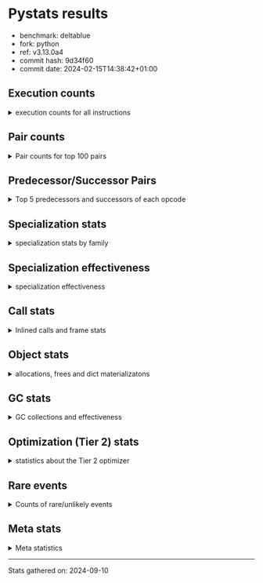 
# Pystats results

- benchmark: deltablue
- fork: python
- ref: v3.13.0a4
- commit hash: 9d34f60
- commit date: 2024-02-15T14:38:42+01:00

## Execution counts

<details>
<summary> execution counts for all instructions </summary>

|Name | Count | Self | Cumulative | Miss ratio | 
|---|---:|---:|---:|---:|
| LOAD_FAST | 327,753,300 | 19.5% | 19.5% |  |
| LOAD_ATTR_INSTANCE_VALUE | 245,955,440 | 14.6% | 34.1% | 1.7% |
| RESUME_CHECK | 122,789,880 | 7.3% | 41.4% | 0.0% |
| CALL_PY_EXACT_ARGS | 116,074,920 | 6.9% | 48.3% | 2.9% |
| LOAD_ATTR_METHOD_WITH_VALUES | 114,293,640 | 6.8% | 55.1% | 5.7% |
| LOAD_GLOBAL_MODULE | 87,268,040 | 5.2% | 60.3% |  |
| POP_JUMP_IF_FALSE | 85,934,160 | 5.1% | 65.4% |  |
| COMPARE_OP_INT | 80,851,820 | 4.8% | 70.2% |  |
| RETURN_VALUE | 76,423,820 | 4.5% | 74.7% |  |
| LOAD_ATTR_CLASS | 73,806,320 | 4.4% | 79.1% |  |
| STORE_ATTR_INSTANCE_VALUE | 51,788,160 | 3.1% | 82.2% | 3.6% |
| POP_TOP | 50,054,360 | 3.0% | 85.2% |  |
| RETURN_CONST | 49,048,300 | 2.9% | 88.1% |  |
| ENTER_EXECUTOR | 39,826,820 | 2.4% | 90.4% |  |
| STORE_FAST | 23,169,420 | 1.4% | 91.8% |  |
| LOAD_FAST_LOAD_FAST | 15,883,520 | 0.9% | 92.8% |  |
| TO_BOOL_BOOL | 14,168,280 | 0.8% | 93.6% |  |
| LOAD_ATTR | 13,705,420 | 0.8% | 94.4% |  |
| POP_JUMP_IF_TRUE | 8,898,260 | 0.5% | 94.9% |  |
| LOAD_GLOBAL_BUILTIN | 7,871,600 | 0.5% | 95.4% |  |
| FOR_ITER_LIST | 7,728,520 | 0.5% | 95.9% |  |
| BINARY_OP_ADD_INT | 6,163,580 | 0.4% | 96.2% |  |
| CALL_LIST_APPEND | 5,997,860 | 0.4% | 96.6% |  |
| LOAD_CONST | 5,935,120 | 0.4% | 96.9% |  |
| BINARY_OP_MULTIPLY_INT | 5,364,900 | 0.3% | 97.3% |  |
| CALL_BOUND_METHOD_EXACT_ARGS | 5,197,580 | 0.3% | 97.6% |  |
| CALL_LEN | 4,446,600 | 0.3% | 97.8% |  |
| TO_BOOL_INT | 4,446,600 | 0.3% | 98.1% |  |
| CALL | 3,981,820 | 0.2% | 98.3% |  |
| GET_ITER | 3,713,660 | 0.2% | 98.6% |  |
| COPY | 3,655,360 | 0.2% | 98.8% |  |
| COPY_FREE_VARS | 3,402,320 | 0.2% | 99.0% |  |
| LOAD_SUPER_ATTR_METHOD | 3,402,020 | 0.2% | 99.2% |  |
| CALL_METHOD_DESCRIPTOR_FAST | 3,185,780 | 0.2% | 99.4% | 100.0% |
| COMPARE_OP | 3,168,660 | 0.2% | 99.6% |  |
| POP_JUMP_IF_NONE | 2,617,600 | 0.2% | 99.7% |  |
| EXIT_INIT_CHECK | 1,318,140 | 0.1% | 99.8% |  |
| CALL_ALLOC_AND_ENTER_INIT | 1,318,140 | 0.1% | 99.9% |  |
| SWAP | 796,160 | 0.0% | 99.9% |  |
| BINARY_OP | 349,360 | 0.0% | 99.9% |  |
| UNARY_NOT | 271,360 | 0.0% | 100.0% |  |
| JUMP_FORWARD | 262,400 | 0.0% | 100.0% |  |
| INTERPRETER_EXIT | 261,380 | 0.0% | 100.0% |  |
| BINARY_OP_SUBTRACT_INT | 89,540 | 0.0% | 100.0% |  |
| LOAD_ATTR_SLOT | 61,320 | 0.0% | 100.0% |  |
| FOR_ITER_RANGE | 51,200 | 0.0% | 100.0% |  |
| CALL_BUILTIN_CLASS | 22,980 | 0.0% | 100.0% |  |
| JUMP_BACKWARD | 18,020 | 0.0% | 100.0% |  |
| CALL_METHOD_DESCRIPTOR_O | 10,400 | 0.0% | 100.0% | 100.0% |
| BUILD_CONST_KEY_MAP | 10,240 | 0.0% | 100.0% |  |
| BINARY_SUBSCR_DICT | 10,220 | 0.0% | 100.0% |  |
| BINARY_SUBSCR | 6,040 | 0.0% | 100.0% |  |
| STORE_GLOBAL | 5,120 | 0.0% | 100.0% |  |
| LOAD_GLOBAL | 4,080 | 0.0% | 100.0% |  |
| LOAD_FAST_CHECK | 2,560 | 0.0% | 100.0% |  |
| STORE_FAST_STORE_FAST | 2,560 | 0.0% | 100.0% |  |
| UNPACK_SEQUENCE_TUPLE | 2,540 | 0.0% | 100.0% |  |
| STORE_ATTR | 2,200 | 0.0% | 100.0% |  |
| TO_BOOL | 1,280 | 0.0% | 100.0% |  |
| RESUME | 1,200 | 0.0% | 100.0% | 296.7% |
| PUSH_NULL | 720 | 0.0% | 100.0% |  |
| FOR_ITER | 520 | 0.0% | 100.0% |  |
| LOAD_SUPER_ATTR | 440 | 0.0% | 100.0% |  |
| LOAD_DEREF | 160 | 0.0% | 100.0% |  |
| LOAD_ATTR_MODULE | 120 | 0.0% | 100.0% |  |
| NOP | 80 | 0.0% | 100.0% |  |
| CALL_FUNCTION_EX | 80 | 0.0% | 100.0% |  |
| BINARY_OP_SUBTRACT_FLOAT | 60 | 0.0% | 100.0% |  |
| UNPACK_SEQUENCE | 40 | 0.0% | 100.0% |  |


</details>

## Pair counts

<details>
<summary> Pair counts for top 100 pairs </summary>

|Pair | Count | Self | Cumulative | 
|---|---:|---:|---:|
| LOAD_FAST LOAD_ATTR_INSTANCE_VALUE | 193,428,860 | 11.5% | 11.5% |
| RESUME_CHECK LOAD_FAST | 116,150,700 | 6.9% | 18.4% |
| CALL_PY_EXACT_ARGS RESUME_CHECK | 114,186,820 | 6.8% | 25.2% |
| LOAD_ATTR_METHOD_WITH_VALUES CALL_PY_EXACT_ARGS | 103,665,160 | 6.2% | 31.3% |
| LOAD_FAST LOAD_ATTR_METHOD_WITH_VALUES | 78,112,680 | 4.6% | 36.0% |
| POP_JUMP_IF_FALSE LOAD_FAST | 76,527,680 | 4.5% | 40.5% |
| LOAD_GLOBAL_MODULE LOAD_ATTR_CLASS | 73,806,080 | 4.4% | 44.9% |
| COMPARE_OP_INT POP_JUMP_IF_FALSE | 73,070,520 | 4.3% | 49.3% |
| LOAD_ATTR_INSTANCE_VALUE LOAD_GLOBAL_MODULE | 71,229,720 | 4.2% | 53.5% |
| LOAD_ATTR_CLASS COMPARE_OP_INT | 71,224,640 | 4.2% | 57.7% |
| LOAD_ATTR_INSTANCE_VALUE RETURN_VALUE | 64,684,180 | 3.8% | 61.6% |
| RETURN_CONST POP_TOP | 45,868,780 | 2.7% | 64.3% |
| LOAD_ATTR_INSTANCE_VALUE LOAD_FAST | 45,691,580 | 2.7% | 67.0% |
| STORE_ATTR_INSTANCE_VALUE RETURN_CONST | 36,100,580 | 2.1% | 69.2% |
| POP_TOP ENTER_EXECUTOR | 31,196,300 | 1.9% | 71.0% |
| ENTER_EXECUTOR LOAD_ATTR_METHOD_WITH_VALUES | 30,825,760 | 1.8% | 72.8% |
| RETURN_VALUE LOAD_ATTR_INSTANCE_VALUE | 28,510,600 | 1.7% | 74.5% |
| RETURN_VALUE STORE_ATTR_INSTANCE_VALUE | 27,472,520 | 1.6% | 76.2% |
| LOAD_ATTR_INSTANCE_VALUE LOAD_ATTR_INSTANCE_VALUE | 22,682,240 | 1.3% | 77.5% |
| STORE_FAST LOAD_FAST | 17,820,220 | 1.1% | 78.6% |
| LOAD_FAST CALL_PY_EXACT_ARGS | 10,759,920 | 0.6% | 79.2% |
| LOAD_FAST STORE_ATTR_INSTANCE_VALUE | 10,477,820 | 0.6% | 79.8% |
| LOAD_ATTR LOAD_FAST | 9,986,100 | 0.6% | 80.4% |
| LOAD_ATTR_METHOD_WITH_VALUES LOAD_FAST | 9,457,520 | 0.6% | 81.0% |
| TO_BOOL_BOOL POP_JUMP_IF_FALSE | 8,388,140 | 0.5% | 81.5% |
| RETURN_VALUE TO_BOOL_BOOL | 7,864,740 | 0.5% | 82.0% |
| RETURN_VALUE STORE_FAST | 7,614,260 | 0.5% | 82.4% |
| STORE_ATTR_INSTANCE_VALUE LOAD_FAST | 7,335,340 | 0.4% | 82.8% |
| POP_TOP LOAD_FAST | 7,319,840 | 0.4% | 83.3% |
| LOAD_ATTR_INSTANCE_VALUE STORE_FAST | 6,769,840 | 0.4% | 83.7% |
| COMPARE_OP_INT RETURN_VALUE | 6,746,500 | 0.4% | 84.1% |
| LOAD_ATTR_INSTANCE_VALUE STORE_ATTR_INSTANCE_VALUE | 6,503,280 | 0.4% | 84.5% |
| LOAD_FAST_LOAD_FAST STORE_ATTR_INSTANCE_VALUE | 6,502,160 | 0.4% | 84.9% |
| LOAD_FAST LOAD_ATTR | 5,792,880 | 0.3% | 85.2% |
| TO_BOOL_BOOL POP_JUMP_IF_TRUE | 5,508,800 | 0.3% | 85.5% |
| LOAD_FAST CALL_LIST_APPEND | 5,480,560 | 0.3% | 85.9% |
| LOAD_FAST COMPARE_OP_INT | 5,461,400 | 0.3% | 86.2% |
| BINARY_OP_ADD_INT LOAD_FAST | 5,359,180 | 0.3% | 86.5% |
| BINARY_OP_MULTIPLY_INT LOAD_FAST | 5,359,180 | 0.3% | 86.8% |
| LOAD_ATTR_INSTANCE_VALUE BINARY_OP_ADD_INT | 5,359,160 | 0.3% | 87.1% |
| LOAD_ATTR_INSTANCE_VALUE BINARY_OP_MULTIPLY_INT | 5,359,160 | 0.3% | 87.5% |
| LOAD_GLOBAL_MODULE LOAD_ATTR | 5,235,040 | 0.3% | 87.8% |
| CALL_BOUND_METHOD_EXACT_ARGS RESUME_CHECK | 5,197,580 | 0.3% | 88.1% |
| LOAD_GLOBAL_BUILTIN LOAD_FAST | 4,456,820 | 0.3% | 88.3% |
| TO_BOOL_INT POP_JUMP_IF_FALSE | 4,446,600 | 0.3% | 88.6% |
| LOAD_FAST CALL_LEN | 4,446,480 | 0.3% | 88.9% |
| CALL_LEN TO_BOOL_INT | 4,446,480 | 0.3% | 89.1% |
| RETURN_VALUE LOAD_FAST | 4,156,000 | 0.2% | 89.4% |
| ENTER_EXECUTOR FOR_ITER_LIST | 4,032,340 | 0.2% | 89.6% |
| FOR_ITER_LIST STORE_FAST | 3,693,960 | 0.2% | 89.8% |
| LOAD_GLOBAL_MODULE LOAD_FAST | 3,692,360 | 0.2% | 90.1% |
| GET_ITER FOR_ITER_LIST | 3,690,420 | 0.2% | 90.3% |
| POP_TOP LOAD_FAST_LOAD_FAST | 3,656,960 | 0.2% | 90.5% |
| LOAD_ATTR_INSTANCE_VALUE COMPARE_OP_INT | 3,640,080 | 0.2% | 90.7% |
| LOAD_ATTR_INSTANCE_VALUE CALL_BOUND_METHOD_EXACT_ARGS | 3,639,840 | 0.2% | 90.9% |
| POP_JUMP_IF_TRUE ENTER_EXECUTOR | 3,620,220 | 0.2% | 91.1% |
| LOAD_CONST LOAD_FAST | 3,471,360 | 0.2% | 91.3% |
| POP_TOP RETURN_CONST | 3,416,200 | 0.2% | 91.5% |
| COPY_FREE_VARS RESUME_CHECK | 3,402,080 | 0.2% | 91.7% |
| LOAD_FAST LOAD_SUPER_ATTR_METHOD | 3,401,800 | 0.2% | 92.0% |
| LOAD_GLOBAL_BUILTIN LOAD_GLOBAL_MODULE | 3,401,800 | 0.2% | 92.2% |
| STORE_FAST LOAD_FAST_LOAD_FAST | 3,160,480 | 0.2% | 92.3% |
| RESUME_CHECK LOAD_GLOBAL_BUILTIN | 3,145,840 | 0.2% | 92.5% |
| STORE_ATTR_INSTANCE_VALUE LOAD_GLOBAL_MODULE | 3,131,920 | 0.2% | 92.7% |
| POP_JUMP_IF_FALSE LOAD_GLOBAL_MODULE | 3,127,800 | 0.2% | 92.9% |
| COMPARE_OP POP_JUMP_IF_TRUE | 3,127,600 | 0.2% | 93.1% |
| LOAD_FAST_LOAD_FAST COMPARE_OP | 3,127,580 | 0.2% | 93.3% |
| CALL_METHOD_DESCRIPTOR_FAST STORE_FAST | 3,125,700 | 0.2% | 93.5% |
| FOR_ITER_LIST RETURN_CONST | 2,956,800 | 0.2% | 93.6% |
| LOAD_FAST RETURN_VALUE | 2,878,640 | 0.2% | 93.8% |
| COPY TO_BOOL_BOOL | 2,859,040 | 0.2% | 94.0% |
| POP_JUMP_IF_TRUE LOAD_FAST | 2,691,600 | 0.2% | 94.1% |
| LOAD_FAST GET_ITER | 2,621,520 | 0.2% | 94.3% |
| STORE_ATTR_INSTANCE_VALUE LOAD_CONST | 2,608,480 | 0.2% | 94.4% |
| LOAD_FAST POP_JUMP_IF_NONE | 2,607,360 | 0.2% | 94.6% |
| LOAD_ATTR_INSTANCE_VALUE LOAD_ATTR | 2,604,000 | 0.2% | 94.8% |
| POP_TOP LOAD_GLOBAL_BUILTIN | 2,603,360 | 0.2% | 94.9% |
| CALL_LIST_APPEND RETURN_CONST | 2,593,240 | 0.2% | 95.1% |
| LOAD_ATTR_CLASS LOAD_FAST | 2,581,600 | 0.2% | 95.2% |
| POP_JUMP_IF_FALSE ENTER_EXECUTOR | 2,316,740 | 0.1% | 95.4% |
| POP_JUMP_IF_FALSE RETURN_CONST | 2,099,200 | 0.1% | 95.5% |
| LOAD_ATTR_INSTANCE_VALUE COPY | 2,086,020 | 0.1% | 95.6% |
| STORE_ATTR_INSTANCE_VALUE LOAD_FAST_LOAD_FAST | 2,058,140 | 0.1% | 95.7% |
| LOAD_GLOBAL_MODULE CALL | 1,885,320 | 0.1% | 95.8% |
| STORE_FAST LOAD_GLOBAL_MODULE | 1,872,000 | 0.1% | 95.9% |
| LOAD_GLOBAL_MODULE LOAD_ATTR_METHOD_WITH_VALUES | 1,854,520 | 0.1% | 96.1% |
| LOAD_ATTR_INSTANCE_VALUE TO_BOOL_BOOL | 1,828,840 | 0.1% | 96.2% |
| CALL_LIST_APPEND ENTER_EXECUTOR | 1,825,460 | 0.1% | 96.3% |
| CALL_PY_EXACT_ARGS COPY_FREE_VARS | 1,825,180 | 0.1% | 96.4% |
| LOAD_ATTR_INSTANCE_VALUE LOAD_ATTR_METHOD_WITH_VALUES | 1,817,360 | 0.1% | 96.5% |
| ENTER_EXECUTOR CALL_METHOD_DESCRIPTOR_FAST | 1,800,000 | 0.1% | 96.6% |
| ENTER_EXECUTOR LOAD_FAST | 1,791,920 | 0.1% | 96.7% |
| CALL STORE_FAST | 1,605,420 | 0.1% | 96.8% |
| RESUME_CHECK LOAD_GLOBAL_MODULE | 1,599,720 | 0.1% | 96.9% |
| RETURN_CONST TO_BOOL_BOOL | 1,594,740 | 0.1% | 97.0% |
| CALL POP_TOP | 1,579,920 | 0.1% | 97.1% |
| LOAD_SUPER_ATTR_METHOD CALL | 1,576,900 | 0.1% | 97.2% |
| POP_TOP LOAD_GLOBAL_MODULE | 1,569,040 | 0.1% | 97.3% |
| LOAD_FAST_LOAD_FAST LOAD_ATTR_METHOD_WITH_VALUES | 1,560,240 | 0.1% | 97.4% |
| LOAD_ATTR LOAD_FAST_LOAD_FAST | 1,557,620 | 0.1% | 97.5% |


</details>

## Predecessor/Successor Pairs

<details>
<summary> Top 5 predecessors and successors of each opcode </summary>

### CACHE

<details>
<summary> Successors and predecessors for CACHE </summary>

|Successors | Count | Percentage | 
|---|---:|---:|
| COPY_FREE_VARS | 258,820 | 99.0% |
| RESUME_CHECK | 2,540 | 1.0% |
| RESUME | 20 | 0.0% |


</details>

### BINARY_SUBSCR

<details>
<summary> Successors and predecessors for BINARY_SUBSCR </summary>

|Predecessors | Count | Percentage | 
|---|---:|---:|
| LOAD_FAST_LOAD_FAST | 5,760 | 95.4% |
| BINARY_SUBSCR | 240 | 4.0% |
| LOAD_ATTR | 20 | 0.3% |
| LOAD_ATTR_INSTANCE_VALUE | 20 | 0.3% |

|Successors | Count | Percentage | 
|---|---:|---:|
| LOAD_ATTR_INSTANCE_VALUE | 5,680 | 94.0% |
| BINARY_SUBSCR | 240 | 4.0% |
| LOAD_ATTR | 80 | 1.3% |
| RETURN_VALUE | 20 | 0.3% |
| BINARY_SUBSCR_DICT | 20 | 0.3% |


</details>

### EXIT_INIT_CHECK

<details>
<summary> Successors and predecessors for EXIT_INIT_CHECK </summary>

|Predecessors | Count | Percentage | 
|---|---:|---:|
| RETURN_CONST | 1,318,140 | 100.0% |

|Successors | Count | Percentage | 
|---|---:|---:|
| RETURN_VALUE | 1,318,140 | 100.0% |


</details>

### GET_ITER

<details>
<summary> Successors and predecessors for GET_ITER </summary>

|Predecessors | Count | Percentage | 
|---|---:|---:|
| LOAD_FAST | 2,621,520 | 70.6% |
| LOAD_ATTR_INSTANCE_VALUE | 1,069,040 | 28.8% |
| CALL_BUILTIN_CLASS | 22,920 | 0.6% |
| CALL | 120 | 0.0% |
| LOAD_ATTR | 60 | 0.0% |

|Successors | Count | Percentage | 
|---|---:|---:|
| FOR_ITER_LIST | 3,690,420 | 99.4% |
| FOR_ITER_RANGE | 22,980 | 0.6% |
| FOR_ITER | 260 | 0.0% |


</details>

### INTERPRETER_EXIT

<details>
<summary> Successors and predecessors for INTERPRETER_EXIT </summary>

|Predecessors | Count | Percentage | 
|---|---:|---:|
| RETURN_CONST | 261,380 | 100.0% |


</details>

### NOP

<details>
<summary> Successors and predecessors for NOP </summary>

|Predecessors | Count | Percentage | 
|---|---:|---:|
| POP_TOP | 80 | 100.0% |

|Successors | Count | Percentage | 
|---|---:|---:|
| LOAD_DEREF | 80 | 100.0% |


</details>

### POP_TOP

<details>
<summary> Successors and predecessors for POP_TOP </summary>

|Predecessors | Count | Percentage | 
|---|---:|---:|
| RETURN_CONST | 45,868,780 | 91.6% |
| CALL | 1,579,920 | 3.2% |
| POP_JUMP_IF_FALSE | 1,312,960 | 2.6% |
| RETURN_VALUE | 770,480 | 1.5% |
| POP_JUMP_IF_TRUE | 512,000 | 1.0% |

|Successors | Count | Percentage | 
|---|---:|---:|
| ENTER_EXECUTOR | 31,196,300 | 62.3% |
| LOAD_FAST | 7,319,840 | 14.6% |
| LOAD_FAST_LOAD_FAST | 3,656,960 | 7.3% |
| RETURN_CONST | 3,416,200 | 6.8% |
| LOAD_GLOBAL_BUILTIN | 2,603,360 | 5.2% |


</details>

### PUSH_NULL

<details>
<summary> Successors and predecessors for PUSH_NULL </summary>

|Predecessors | Count | Percentage | 
|---|---:|---:|
| LOAD_FAST | 560 | 77.8% |
| LOAD_DEREF | 80 | 11.1% |
| LOAD_ATTR_MODULE | 60 | 8.3% |
| LOAD_ATTR | 20 | 2.8% |

|Successors | Count | Percentage | 
|---|---:|---:|
| CALL | 640 | 88.9% |
| LOAD_FAST | 80 | 11.1% |


</details>

### RETURN_VALUE

<details>
<summary> Successors and predecessors for RETURN_VALUE </summary>

|Predecessors | Count | Percentage | 
|---|---:|---:|
| LOAD_ATTR_INSTANCE_VALUE | 64,684,180 | 84.6% |
| COMPARE_OP_INT | 6,746,500 | 8.8% |
| LOAD_FAST | 2,878,640 | 3.8% |
| EXIT_INIT_CHECK | 1,318,140 | 1.7% |
| POP_JUMP_IF_TRUE | 773,120 | 1.0% |

|Successors | Count | Percentage | 
|---|---:|---:|
| LOAD_ATTR_INSTANCE_VALUE | 28,510,600 | 37.3% |
| STORE_ATTR_INSTANCE_VALUE | 27,472,520 | 35.9% |
| TO_BOOL_BOOL | 7,864,740 | 10.3% |
| STORE_FAST | 7,614,260 | 10.0% |
| LOAD_FAST | 4,156,000 | 5.4% |


</details>

### TO_BOOL

<details>
<summary> Successors and predecessors for TO_BOOL </summary>

|Predecessors | Count | Percentage | 
|---|---:|---:|
| RETURN_VALUE | 540 | 42.2% |
| COPY | 160 | 12.5% |
| RETURN_CONST | 140 | 10.9% |
| CALL | 120 | 9.4% |
| CALL_LEN | 120 | 9.4% |

|Successors | Count | Percentage | 
|---|---:|---:|
| TO_BOOL_BOOL | 520 | 40.6% |
| POP_JUMP_IF_FALSE | 460 | 35.9% |
| POP_JUMP_IF_TRUE | 160 | 12.5% |
| TO_BOOL_INT | 120 | 9.4% |
| UNARY_NOT | 20 | 1.6% |


</details>

### UNARY_NOT

<details>
<summary> Successors and predecessors for UNARY_NOT </summary>

|Predecessors | Count | Percentage | 
|---|---:|---:|
| TO_BOOL_BOOL | 271,340 | 100.0% |
| TO_BOOL | 20 | 0.0% |

|Successors | Count | Percentage | 
|---|---:|---:|
| LOAD_FAST | 271,360 | 100.0% |


</details>

### BINARY_OP

<details>
<summary> Successors and predecessors for BINARY_OP </summary>

|Predecessors | Count | Percentage | 
|---|---:|---:|
| LOAD_FAST | 263,720 | 75.5% |
| LOAD_ATTR_INSTANCE_VALUE | 84,520 | 24.2% |
| BINARY_OP | 720 | 0.2% |
| LOAD_CONST | 320 | 0.1% |
| LOAD_ATTR | 80 | 0.0% |

|Successors | Count | Percentage | 
|---|---:|---:|
| LOAD_FAST | 344,380 | 98.6% |
| STORE_FAST | 3,860 | 1.1% |
| BINARY_OP | 720 | 0.2% |
| BINARY_OP_ADD_INT | 100 | 0.0% |
| CALL | 60 | 0.0% |


</details>

### BUILD_CONST_KEY_MAP

<details>
<summary> Successors and predecessors for BUILD_CONST_KEY_MAP </summary>

|Predecessors | Count | Percentage | 
|---|---:|---:|
| LOAD_CONST | 10,240 | 100.0% |

|Successors | Count | Percentage | 
|---|---:|---:|
| STORE_FAST | 10,240 | 100.0% |


</details>

### CALL

<details>
<summary> Successors and predecessors for CALL </summary>

|Predecessors | Count | Percentage | 
|---|---:|---:|
| LOAD_GLOBAL_MODULE | 1,885,320 | 47.3% |
| LOAD_SUPER_ATTR_METHOD | 1,576,900 | 39.6% |
| ENTER_EXECUTOR | 506,480 | 12.7% |
| LOAD_FAST | 5,720 | 0.1% |
| CALL | 3,420 | 0.1% |

|Successors | Count | Percentage | 
|---|---:|---:|
| STORE_FAST | 1,605,420 | 40.3% |
| POP_TOP | 1,579,920 | 39.7% |
| LOAD_FAST | 788,560 | 19.8% |
| CALL | 3,420 | 0.1% |
| CALL_PY_EXACT_ARGS | 1,520 | 0.0% |


</details>

### CALL_FUNCTION_EX

<details>
<summary> Successors and predecessors for CALL_FUNCTION_EX </summary>

|Predecessors | Count | Percentage | 
|---|---:|---:|
| LOAD_FAST | 80 | 100.0% |

|Successors | Count | Percentage | 
|---|---:|---:|
| COPY_FREE_VARS | 80 | 100.0% |


</details>

### COMPARE_OP

<details>
<summary> Successors and predecessors for COMPARE_OP </summary>

|Predecessors | Count | Percentage | 
|---|---:|---:|
| LOAD_FAST_LOAD_FAST | 3,127,580 | 98.7% |
| LOAD_FAST | 20,840 | 0.7% |
| LOAD_ATTR | 15,480 | 0.5% |
| LOAD_CONST | 2,680 | 0.1% |
| COMPARE_OP | 1,880 | 0.1% |

|Successors | Count | Percentage | 
|---|---:|---:|
| POP_JUMP_IF_TRUE | 3,127,600 | 98.7% |
| POP_JUMP_IF_FALSE | 28,440 | 0.9% |
| STORE_FAST | 10,240 | 0.3% |
| COMPARE_OP | 1,880 | 0.1% |
| COMPARE_OP_INT | 420 | 0.0% |


</details>

### COPY

<details>
<summary> Successors and predecessors for COPY </summary>

|Predecessors | Count | Percentage | 
|---|---:|---:|
| LOAD_ATTR_INSTANCE_VALUE | 2,086,020 | 57.1% |
| LOAD_FAST | 796,160 | 21.8% |
| COMPARE_OP_INT | 773,100 | 21.1% |
| LOAD_ATTR | 60 | 0.0% |
| COMPARE_OP | 20 | 0.0% |

|Successors | Count | Percentage | 
|---|---:|---:|
| TO_BOOL_BOOL | 2,859,040 | 78.2% |
| LOAD_ATTR_INSTANCE_VALUE | 796,120 | 21.8% |
| TO_BOOL | 160 | 0.0% |
| LOAD_ATTR | 40 | 0.0% |


</details>

### COPY_FREE_VARS

<details>
<summary> Successors and predecessors for COPY_FREE_VARS </summary>

|Predecessors | Count | Percentage | 
|---|---:|---:|
| CALL_PY_EXACT_ARGS | 1,825,180 | 53.6% |
| CALL_ALLOC_AND_ENTER_INIT | 1,318,140 | 38.7% |
| CACHE | 258,820 | 7.6% |
| CALL | 100 | 0.0% |
| CALL_FUNCTION_EX | 80 | 0.0% |

|Successors | Count | Percentage | 
|---|---:|---:|
| RESUME_CHECK | 3,402,080 | 100.0% |
| RESUME | 240 | 0.0% |


</details>

### ENTER_EXECUTOR

<details>
<summary> Successors and predecessors for ENTER_EXECUTOR </summary>

|Predecessors | Count | Percentage | 
|---|---:|---:|
| POP_TOP | 31,196,300 | 78.3% |
| POP_JUMP_IF_TRUE | 3,620,220 | 9.1% |
| POP_JUMP_IF_FALSE | 2,316,740 | 5.8% |
| CALL_LIST_APPEND | 1,825,460 | 4.6% |
| POP_JUMP_IF_NONE | 508,080 | 1.3% |

|Successors | Count | Percentage | 
|---|---:|---:|
| LOAD_ATTR_METHOD_WITH_VALUES | 30,825,760 | 77.4% |
| FOR_ITER_LIST | 4,032,340 | 10.1% |
| CALL_METHOD_DESCRIPTOR_FAST | 1,800,000 | 4.5% |
| LOAD_FAST | 1,791,920 | 4.5% |
| CALL | 506,480 | 1.3% |


</details>

### FOR_ITER

<details>
<summary> Successors and predecessors for FOR_ITER </summary>

|Predecessors | Count | Percentage | 
|---|---:|---:|
| GET_ITER | 260 | 50.0% |
| JUMP_BACKWARD | 260 | 50.0% |

|Successors | Count | Percentage | 
|---|---:|---:|
| STORE_FAST | 260 | 50.0% |
| FOR_ITER_RANGE | 140 | 26.9% |
| FOR_ITER_LIST | 120 | 23.1% |


</details>

### JUMP_BACKWARD

<details>
<summary> Successors and predecessors for JUMP_BACKWARD </summary>

|Predecessors | Count | Percentage | 
|---|---:|---:|
| POP_JUMP_IF_FALSE | 6,460 | 35.8% |
| POP_JUMP_IF_TRUE | 3,400 | 18.9% |
| POP_TOP | 2,800 | 15.5% |
| CALL_LIST_APPEND | 2,300 | 12.8% |
| STORE_FAST | 1,700 | 9.4% |

|Successors | Count | Percentage | 
|---|---:|---:|
| LOAD_FAST | 6,080 | 33.7% |
| FOR_ITER_LIST | 5,640 | 31.3% |
| FOR_ITER_RANGE | 4,980 | 27.6% |
| ENTER_EXECUTOR | 1,060 | 5.9% |
| FOR_ITER | 260 | 1.4% |


</details>

### JUMP_FORWARD

<details>
<summary> Successors and predecessors for JUMP_FORWARD </summary>

|Predecessors | Count | Percentage | 
|---|---:|---:|
| STORE_ATTR_INSTANCE_VALUE | 262,360 | 100.0% |
| STORE_ATTR | 40 | 0.0% |

|Successors | Count | Percentage | 
|---|---:|---:|
| LOAD_FAST | 256,000 | 97.6% |
| LOAD_GLOBAL_MODULE | 6,400 | 2.4% |


</details>

### LOAD_ATTR

<details>
<summary> Successors and predecessors for LOAD_ATTR </summary>

|Predecessors | Count | Percentage | 
|---|---:|---:|
| LOAD_FAST | 5,792,880 | 42.3% |
| LOAD_GLOBAL_MODULE | 5,235,040 | 38.2% |
| LOAD_ATTR_INSTANCE_VALUE | 2,604,000 | 19.0% |
| LOAD_ATTR_SLOT | 61,320 | 0.4% |
| LOAD_ATTR | 10,940 | 0.1% |

|Successors | Count | Percentage | 
|---|---:|---:|
| LOAD_FAST | 9,986,100 | 72.9% |
| LOAD_FAST_LOAD_FAST | 1,557,620 | 11.4% |
| LOAD_CONST | 1,336,060 | 9.7% |
| CALL_ALLOC_AND_ENTER_INIT | 783,120 | 5.7% |
| COMPARE_OP | 15,480 | 0.1% |


</details>

### LOAD_CONST

<details>
<summary> Successors and predecessors for LOAD_CONST </summary>

|Predecessors | Count | Percentage | 
|---|---:|---:|
| STORE_ATTR_INSTANCE_VALUE | 2,608,480 | 43.9% |
| LOAD_ATTR | 1,336,060 | 22.5% |
| LOAD_ATTR_INSTANCE_VALUE | 801,220 | 13.5% |
| POP_TOP | 286,720 | 4.8% |
| POP_JUMP_IF_FALSE | 286,720 | 4.8% |

|Successors | Count | Percentage | 
|---|---:|---:|
| LOAD_FAST | 3,471,360 | 58.5% |
| CALL_METHOD_DESCRIPTOR_FAST | 1,325,640 | 22.3% |
| BINARY_OP_ADD_INT | 804,320 | 13.6% |
| COMPARE_OP_INT | 261,080 | 4.4% |
| STORE_FAST | 12,800 | 0.2% |


</details>

### LOAD_DEREF

<details>
<summary> Successors and predecessors for LOAD_DEREF </summary>

|Predecessors | Count | Percentage | 
|---|---:|---:|
| NOP | 80 | 50.0% |
| STORE_FAST | 80 | 50.0% |

|Successors | Count | Percentage | 
|---|---:|---:|
| PUSH_NULL | 80 | 50.0% |
| STORE_FAST | 80 | 50.0% |


</details>

### LOAD_FAST

<details>
<summary> Successors and predecessors for LOAD_FAST </summary>

|Predecessors | Count | Percentage | 
|---|---:|---:|
| RESUME_CHECK | 116,150,700 | 35.4% |
| POP_JUMP_IF_FALSE | 76,527,680 | 23.3% |
| LOAD_ATTR_INSTANCE_VALUE | 45,691,580 | 13.9% |
| STORE_FAST | 17,820,220 | 5.4% |
| LOAD_ATTR | 9,986,100 | 3.0% |

|Successors | Count | Percentage | 
|---|---:|---:|
| LOAD_ATTR_INSTANCE_VALUE | 193,428,860 | 59.0% |
| LOAD_ATTR_METHOD_WITH_VALUES | 78,112,680 | 23.8% |
| CALL_PY_EXACT_ARGS | 10,759,920 | 3.3% |
| STORE_ATTR_INSTANCE_VALUE | 10,477,820 | 3.2% |
| LOAD_ATTR | 5,792,880 | 1.8% |


</details>

### LOAD_FAST_CHECK

<details>
<summary> Successors and predecessors for LOAD_FAST_CHECK </summary>

|Predecessors | Count | Percentage | 
|---|---:|---:|
| POP_TOP | 2,560 | 100.0% |

|Successors | Count | Percentage | 
|---|---:|---:|
| LOAD_ATTR_INSTANCE_VALUE | 2,520 | 98.4% |
| LOAD_ATTR | 40 | 1.6% |


</details>

### LOAD_FAST_LOAD_FAST

<details>
<summary> Successors and predecessors for LOAD_FAST_LOAD_FAST </summary>

|Predecessors | Count | Percentage | 
|---|---:|---:|
| POP_TOP | 3,656,960 | 23.0% |
| STORE_FAST | 3,160,480 | 19.9% |
| STORE_ATTR_INSTANCE_VALUE | 2,058,140 | 13.0% |
| LOAD_ATTR | 1,557,620 | 9.8% |
| POP_JUMP_IF_TRUE | 1,297,920 | 8.2% |

|Successors | Count | Percentage | 
|---|---:|---:|
| STORE_ATTR_INSTANCE_VALUE | 6,502,160 | 40.9% |
| COMPARE_OP | 3,127,580 | 19.7% |
| LOAD_ATTR_METHOD_WITH_VALUES | 1,560,240 | 9.8% |
| CALL_BOUND_METHOD_EXACT_ARGS | 1,557,560 | 9.8% |
| CALL_PY_EXACT_ARGS | 1,319,560 | 8.3% |


</details>

### LOAD_GLOBAL

<details>
<summary> Successors and predecessors for LOAD_GLOBAL </summary>

|Predecessors | Count | Percentage | 
|---|---:|---:|
| STORE_FAST | 680 | 16.7% |
| POP_JUMP_IF_FALSE | 560 | 13.7% |
| POP_TOP | 500 | 12.3% |
| RESUME | 380 | 9.3% |
| RESUME_CHECK | 380 | 9.3% |

|Successors | Count | Percentage | 
|---|---:|---:|
| LOAD_GLOBAL_MODULE | 1,560 | 38.2% |
| LOAD_ATTR | 760 | 18.6% |
| LOAD_FAST | 660 | 16.2% |
| LOAD_GLOBAL_BUILTIN | 480 | 11.8% |
| CALL | 240 | 5.9% |


</details>

### LOAD_SUPER_ATTR

<details>
<summary> Successors and predecessors for LOAD_SUPER_ATTR </summary>

|Predecessors | Count | Percentage | 
|---|---:|---:|
| LOAD_FAST | 440 | 100.0% |

|Successors | Count | Percentage | 
|---|---:|---:|
| LOAD_SUPER_ATTR_METHOD | 220 | 50.0% |
| CALL | 100 | 22.7% |
| LOAD_FAST | 60 | 13.6% |
| LOAD_FAST_LOAD_FAST | 60 | 13.6% |


</details>

### POP_JUMP_IF_FALSE

<details>
<summary> Successors and predecessors for POP_JUMP_IF_FALSE </summary>

|Predecessors | Count | Percentage | 
|---|---:|---:|
| COMPARE_OP_INT | 73,070,520 | 85.0% |
| TO_BOOL_BOOL | 8,388,140 | 9.8% |
| TO_BOOL_INT | 4,446,600 | 5.2% |
| COMPARE_OP | 28,440 | 0.0% |
| TO_BOOL | 460 | 0.0% |

|Successors | Count | Percentage | 
|---|---:|---:|
| LOAD_FAST | 76,527,680 | 89.1% |
| LOAD_GLOBAL_MODULE | 3,127,800 | 3.6% |
| ENTER_EXECUTOR | 2,316,740 | 2.7% |
| RETURN_CONST | 2,099,200 | 2.4% |
| POP_TOP | 1,312,960 | 1.5% |


</details>

### POP_JUMP_IF_NONE

<details>
<summary> Successors and predecessors for POP_JUMP_IF_NONE </summary>

|Predecessors | Count | Percentage | 
|---|---:|---:|
| LOAD_FAST | 2,607,360 | 99.6% |
| LOAD_ATTR_INSTANCE_VALUE | 10,220 | 0.4% |
| LOAD_ATTR | 20 | 0.0% |

|Successors | Count | Percentage | 
|---|---:|---:|
| RETURN_CONST | 783,360 | 29.9% |
| LOAD_FAST_LOAD_FAST | 775,680 | 29.6% |
| ENTER_EXECUTOR | 508,080 | 19.4% |
| LOAD_FAST | 293,120 | 11.2% |
| LOAD_GLOBAL_MODULE | 255,960 | 9.8% |


</details>

### POP_JUMP_IF_TRUE

<details>
<summary> Successors and predecessors for POP_JUMP_IF_TRUE </summary>

|Predecessors | Count | Percentage | 
|---|---:|---:|
| TO_BOOL_BOOL | 5,508,800 | 61.9% |
| COMPARE_OP | 3,127,600 | 35.1% |
| COMPARE_OP_INT | 261,700 | 2.9% |
| TO_BOOL | 160 | 0.0% |

|Successors | Count | Percentage | 
|---|---:|---:|
| ENTER_EXECUTOR | 3,620,220 | 40.7% |
| LOAD_FAST | 2,691,600 | 30.2% |
| LOAD_FAST_LOAD_FAST | 1,297,920 | 14.6% |
| RETURN_VALUE | 773,120 | 8.7% |
| POP_TOP | 512,000 | 5.8% |


</details>

### RETURN_CONST

<details>
<summary> Successors and predecessors for RETURN_CONST </summary>

|Predecessors | Count | Percentage | 
|---|---:|---:|
| STORE_ATTR_INSTANCE_VALUE | 36,100,580 | 73.6% |
| POP_TOP | 3,416,200 | 7.0% |
| FOR_ITER_LIST | 2,956,800 | 6.0% |
| CALL_LIST_APPEND | 2,593,240 | 5.3% |
| POP_JUMP_IF_FALSE | 2,099,200 | 4.3% |

|Successors | Count | Percentage | 
|---|---:|---:|
| POP_TOP | 45,868,780 | 93.5% |
| TO_BOOL_BOOL | 1,594,740 | 3.3% |
| EXIT_INIT_CHECK | 1,318,140 | 2.7% |
| INTERPRETER_EXIT | 261,380 | 0.5% |
| STORE_FAST | 5,120 | 0.0% |


</details>

### STORE_ATTR

<details>
<summary> Successors and predecessors for STORE_ATTR </summary>

|Predecessors | Count | Percentage | 
|---|---:|---:|
| LOAD_FAST | 1,220 | 55.5% |
| LOAD_FAST_LOAD_FAST | 540 | 24.5% |
| RETURN_VALUE | 120 | 5.5% |
| LOAD_ATTR | 120 | 5.5% |
| LOAD_ATTR_INSTANCE_VALUE | 120 | 5.5% |

|Successors | Count | Percentage | 
|---|---:|---:|
| STORE_ATTR_INSTANCE_VALUE | 1,020 | 46.4% |
| RETURN_CONST | 380 | 17.3% |
| LOAD_FAST | 320 | 14.5% |
| LOAD_CONST | 160 | 7.3% |
| LOAD_GLOBAL | 140 | 6.4% |


</details>

### STORE_FAST

<details>
<summary> Successors and predecessors for STORE_FAST </summary>

|Predecessors | Count | Percentage | 
|---|---:|---:|
| RETURN_VALUE | 7,614,260 | 32.9% |
| LOAD_ATTR_INSTANCE_VALUE | 6,769,840 | 29.2% |
| FOR_ITER_LIST | 3,693,960 | 15.9% |
| CALL_METHOD_DESCRIPTOR_FAST | 3,125,700 | 13.5% |
| CALL | 1,605,420 | 6.9% |

|Successors | Count | Percentage | 
|---|---:|---:|
| LOAD_FAST | 17,820,220 | 76.9% |
| LOAD_FAST_LOAD_FAST | 3,160,480 | 13.6% |
| LOAD_GLOBAL_MODULE | 1,872,000 | 8.1% |
| ENTER_EXECUTOR | 267,100 | 1.2% |
| LOAD_GLOBAL_BUILTIN | 30,520 | 0.1% |


</details>

### STORE_FAST_STORE_FAST

<details>
<summary> Successors and predecessors for STORE_FAST_STORE_FAST </summary>

|Predecessors | Count | Percentage | 
|---|---:|---:|
| UNPACK_SEQUENCE_TUPLE | 2,540 | 99.2% |
| UNPACK_SEQUENCE | 20 | 0.8% |

|Successors | Count | Percentage | 
|---|---:|---:|
| STORE_FAST | 2,560 | 100.0% |


</details>

### STORE_GLOBAL

<details>
<summary> Successors and predecessors for STORE_GLOBAL </summary>

|Predecessors | Count | Percentage | 
|---|---:|---:|
| RETURN_VALUE | 5,080 | 99.2% |
| CALL | 40 | 0.8% |

|Successors | Count | Percentage | 
|---|---:|---:|
| LOAD_CONST | 2,560 | 50.0% |
| LOAD_GLOBAL_MODULE | 2,520 | 49.2% |
| LOAD_GLOBAL | 40 | 0.8% |


</details>

### SWAP

<details>
<summary> Successors and predecessors for SWAP </summary>

|Predecessors | Count | Percentage | 
|---|---:|---:|
| BINARY_OP_ADD_INT | 796,140 | 100.0% |
| BINARY_OP | 20 | 0.0% |

|Successors | Count | Percentage | 
|---|---:|---:|
| STORE_ATTR_INSTANCE_VALUE | 796,120 | 100.0% |
| STORE_ATTR | 40 | 0.0% |


</details>

### UNPACK_SEQUENCE

<details>
<summary> Successors and predecessors for UNPACK_SEQUENCE </summary>

|Predecessors | Count | Percentage | 
|---|---:|---:|
| LOAD_CONST | 40 | 100.0% |

|Successors | Count | Percentage | 
|---|---:|---:|
| STORE_FAST_STORE_FAST | 20 | 50.0% |
| UNPACK_SEQUENCE_TUPLE | 20 | 50.0% |


</details>

### RESUME

<details>
<summary> Successors and predecessors for RESUME </summary>

|Predecessors | Count | Percentage | 
|---|---:|---:|
| CALL | 740 | 61.7% |
| COPY_FREE_VARS | 240 | 20.0% |
| CALL_PY_EXACT_ARGS | 200 | 16.7% |
| CACHE | 20 | 1.7% |

|Successors | Count | Percentage | 
|---|---:|---:|
| LOAD_FAST | 640 | 53.3% |
| LOAD_GLOBAL | 380 | 31.7% |
| RETURN_CONST | 120 | 10.0% |
| LOAD_CONST | 40 | 3.3% |
| LOAD_FAST_LOAD_FAST | 20 | 1.7% |


</details>

### BINARY_OP_ADD_INT

<details>
<summary> Successors and predecessors for BINARY_OP_ADD_INT </summary>

|Predecessors | Count | Percentage | 
|---|---:|---:|
| LOAD_ATTR_INSTANCE_VALUE | 5,359,160 | 86.9% |
| LOAD_CONST | 804,320 | 13.0% |
| BINARY_OP | 100 | 0.0% |

|Successors | Count | Percentage | 
|---|---:|---:|
| LOAD_FAST | 5,359,180 | 86.9% |
| SWAP | 796,140 | 12.9% |
| COMPARE_OP_INT | 5,680 | 0.1% |
| CALL_BUILTIN_CLASS | 2,520 | 0.0% |
| COMPARE_OP | 40 | 0.0% |


</details>

### BINARY_OP_MULTIPLY_INT

<details>
<summary> Successors and predecessors for BINARY_OP_MULTIPLY_INT </summary>

|Predecessors | Count | Percentage | 
|---|---:|---:|
| LOAD_ATTR_INSTANCE_VALUE | 5,359,160 | 99.9% |
| LOAD_CONST | 5,680 | 0.1% |
| BINARY_OP | 60 | 0.0% |

|Successors | Count | Percentage | 
|---|---:|---:|
| LOAD_FAST | 5,359,180 | 99.9% |
| LOAD_CONST | 5,720 | 0.1% |


</details>

### BINARY_OP_SUBTRACT_FLOAT

<details>
<summary> Successors and predecessors for BINARY_OP_SUBTRACT_FLOAT </summary>

|Predecessors | Count | Percentage | 
|---|---:|---:|
| LOAD_FAST | 40 | 66.7% |
| BINARY_OP | 20 | 33.3% |

|Successors | Count | Percentage | 
|---|---:|---:|
| STORE_FAST | 60 | 100.0% |


</details>

### BINARY_OP_SUBTRACT_INT

<details>
<summary> Successors and predecessors for BINARY_OP_SUBTRACT_INT </summary>

|Predecessors | Count | Percentage | 
|---|---:|---:|
| LOAD_ATTR_INSTANCE_VALUE | 84,440 | 94.3% |
| LOAD_CONST | 5,040 | 5.6% |
| BINARY_OP | 60 | 0.1% |

|Successors | Count | Percentage | 
|---|---:|---:|
| LOAD_FAST | 84,460 | 94.3% |
| CALL_BUILTIN_CLASS | 5,040 | 5.6% |
| CALL | 40 | 0.0% |


</details>

### BINARY_SUBSCR_DICT

<details>
<summary> Successors and predecessors for BINARY_SUBSCR_DICT </summary>

|Predecessors | Count | Percentage | 
|---|---:|---:|
| LOAD_ATTR_INSTANCE_VALUE | 10,200 | 99.8% |
| BINARY_SUBSCR | 20 | 0.2% |

|Successors | Count | Percentage | 
|---|---:|---:|
| RETURN_VALUE | 10,220 | 100.0% |


</details>

### CALL_ALLOC_AND_ENTER_INIT

<details>
<summary> Successors and predecessors for CALL_ALLOC_AND_ENTER_INIT </summary>

|Predecessors | Count | Percentage | 
|---|---:|---:|
| LOAD_ATTR | 783,120 | 59.4% |
| LOAD_FAST | 259,760 | 19.7% |
| ENTER_EXECUTOR | 252,160 | 19.1% |
| LOAD_GLOBAL_MODULE | 17,800 | 1.4% |
| LOAD_CONST | 5,040 | 0.4% |

|Successors | Count | Percentage | 
|---|---:|---:|
| COPY_FREE_VARS | 1,318,140 | 100.0% |


</details>

### CALL_BOUND_METHOD_EXACT_ARGS

<details>
<summary> Successors and predecessors for CALL_BOUND_METHOD_EXACT_ARGS </summary>

|Predecessors | Count | Percentage | 
|---|---:|---:|
| LOAD_ATTR_INSTANCE_VALUE | 3,639,840 | 70.0% |
| LOAD_FAST_LOAD_FAST | 1,557,560 | 30.0% |
| CALL | 180 | 0.0% |

|Successors | Count | Percentage | 
|---|---:|---:|
| RESUME_CHECK | 5,197,580 | 100.0% |


</details>

### CALL_BUILTIN_CLASS

<details>
<summary> Successors and predecessors for CALL_BUILTIN_CLASS </summary>

|Predecessors | Count | Percentage | 
|---|---:|---:|
| LOAD_CONST | 12,720 | 55.4% |
| BINARY_OP_SUBTRACT_INT | 5,040 | 21.9% |
| LOAD_FAST | 2,560 | 11.1% |
| BINARY_OP_ADD_INT | 2,520 | 11.0% |
| CALL | 140 | 0.6% |

|Successors | Count | Percentage | 
|---|---:|---:|
| GET_ITER | 22,920 | 99.7% |
| STORE_FAST | 60 | 0.3% |


</details>

### CALL_LEN

<details>
<summary> Successors and predecessors for CALL_LEN </summary>

|Predecessors | Count | Percentage | 
|---|---:|---:|
| LOAD_FAST | 4,446,480 | 100.0% |
| CALL | 120 | 0.0% |

|Successors | Count | Percentage | 
|---|---:|---:|
| TO_BOOL_INT | 4,446,480 | 100.0% |
| TO_BOOL | 120 | 0.0% |


</details>

### CALL_LIST_APPEND

<details>
<summary> Successors and predecessors for CALL_LIST_APPEND </summary>

|Predecessors | Count | Percentage | 
|---|---:|---:|
| LOAD_FAST | 5,480,560 | 91.4% |
| ENTER_EXECUTOR | 500,640 | 8.3% |
| RETURN_VALUE | 16,440 | 0.3% |
| CALL | 220 | 0.0% |

|Successors | Count | Percentage | 
|---|---:|---:|
| RETURN_CONST | 2,593,240 | 43.2% |
| ENTER_EXECUTOR | 1,825,460 | 30.4% |
| LOAD_GLOBAL_BUILTIN | 1,308,080 | 21.8% |
| LOAD_GLOBAL_MODULE | 268,680 | 4.5% |
| JUMP_BACKWARD | 2,300 | 0.0% |


</details>

### CALL_METHOD_DESCRIPTOR_FAST

<details>
<summary> Successors and predecessors for CALL_METHOD_DESCRIPTOR_FAST </summary>

|Predecessors | Count | Percentage | 
|---|---:|---:|
| ENTER_EXECUTOR | 1,800,000 | 56.5% |
| LOAD_CONST | 1,325,640 | 41.6% |
| CALL_METHOD_DESCRIPTOR_FAST | 60,080 | 1.9% |
| CALL | 60 | 0.0% |

|Successors | Count | Percentage | 
|---|---:|---:|
| STORE_FAST | 3,125,700 | 98.1% |
| CALL_METHOD_DESCRIPTOR_FAST | 60,080 | 1.9% |


</details>

### CALL_METHOD_DESCRIPTOR_O

<details>
<summary> Successors and predecessors for CALL_METHOD_DESCRIPTOR_O </summary>

|Predecessors | Count | Percentage | 
|---|---:|---:|
| LOAD_FAST | 10,200 | 98.1% |
| CALL_METHOD_DESCRIPTOR_O | 180 | 1.7% |
| CALL | 20 | 0.2% |

|Successors | Count | Percentage | 
|---|---:|---:|
| POP_TOP | 10,220 | 98.3% |
| CALL_METHOD_DESCRIPTOR_O | 180 | 1.7% |


</details>

### CALL_PY_EXACT_ARGS

<details>
<summary> Successors and predecessors for CALL_PY_EXACT_ARGS </summary>

|Predecessors | Count | Percentage | 
|---|---:|---:|
| LOAD_ATTR_METHOD_WITH_VALUES | 103,665,160 | 89.3% |
| LOAD_FAST | 10,759,920 | 9.3% |
| LOAD_FAST_LOAD_FAST | 1,319,560 | 1.1% |
| LOAD_SUPER_ATTR_METHOD | 255,960 | 0.2% |
| CALL_PY_EXACT_ARGS | 62,720 | 0.1% |

|Successors | Count | Percentage | 
|---|---:|---:|
| RESUME_CHECK | 114,186,820 | 98.4% |
| COPY_FREE_VARS | 1,825,180 | 1.6% |
| CALL_PY_EXACT_ARGS | 62,720 | 0.1% |
| RESUME | 200 | 0.0% |


</details>

### COMPARE_OP_INT

<details>
<summary> Successors and predecessors for COMPARE_OP_INT </summary>

|Predecessors | Count | Percentage | 
|---|---:|---:|
| LOAD_ATTR_CLASS | 71,224,640 | 88.1% |
| LOAD_FAST | 5,461,400 | 6.8% |
| LOAD_ATTR_INSTANCE_VALUE | 3,640,080 | 4.5% |
| LOAD_CONST | 261,080 | 0.3% |
| LOAD_FAST_LOAD_FAST | 258,520 | 0.3% |

|Successors | Count | Percentage | 
|---|---:|---:|
| POP_JUMP_IF_FALSE | 73,070,520 | 90.4% |
| RETURN_VALUE | 6,746,500 | 8.3% |
| COPY | 773,100 | 1.0% |
| POP_JUMP_IF_TRUE | 261,700 | 0.3% |


</details>

### FOR_ITER_LIST

<details>
<summary> Successors and predecessors for FOR_ITER_LIST </summary>

|Predecessors | Count | Percentage | 
|---|---:|---:|
| ENTER_EXECUTOR | 4,032,340 | 52.2% |
| GET_ITER | 3,690,420 | 47.8% |
| JUMP_BACKWARD | 5,640 | 0.1% |
| FOR_ITER | 120 | 0.0% |

|Successors | Count | Percentage | 
|---|---:|---:|
| STORE_FAST | 3,693,960 | 47.8% |
| RETURN_CONST | 2,956,800 | 38.3% |
| LOAD_FAST | 550,400 | 7.1% |
| LOAD_GLOBAL_BUILTIN | 527,320 | 6.8% |
| LOAD_GLOBAL | 40 | 0.0% |


</details>

### FOR_ITER_RANGE

<details>
<summary> Successors and predecessors for FOR_ITER_RANGE </summary>

|Predecessors | Count | Percentage | 
|---|---:|---:|
| ENTER_EXECUTOR | 23,100 | 45.1% |
| GET_ITER | 22,980 | 44.9% |
| JUMP_BACKWARD | 4,980 | 9.7% |
| FOR_ITER | 140 | 0.3% |

|Successors | Count | Percentage | 
|---|---:|---:|
| STORE_FAST | 28,080 | 54.8% |
| LOAD_FAST | 10,320 | 20.2% |
| LOAD_GLOBAL_MODULE | 7,560 | 14.8% |
| RETURN_CONST | 5,120 | 10.0% |
| LOAD_GLOBAL | 120 | 0.2% |


</details>

### LOAD_ATTR_CLASS

<details>
<summary> Successors and predecessors for LOAD_ATTR_CLASS </summary>

|Predecessors | Count | Percentage | 
|---|---:|---:|
| LOAD_GLOBAL_MODULE | 73,806,080 | 100.0% |
| LOAD_ATTR | 240 | 0.0% |

|Successors | Count | Percentage | 
|---|---:|---:|
| COMPARE_OP_INT | 71,224,640 | 96.5% |
| LOAD_FAST | 2,581,600 | 3.5% |
| COMPARE_OP | 80 | 0.0% |


</details>

### LOAD_ATTR_INSTANCE_VALUE

<details>
<summary> Successors and predecessors for LOAD_ATTR_INSTANCE_VALUE </summary>

|Predecessors | Count | Percentage | 
|---|---:|---:|
| LOAD_FAST | 193,428,860 | 78.6% |
| RETURN_VALUE | 28,510,600 | 11.6% |
| LOAD_ATTR_INSTANCE_VALUE | 22,682,240 | 9.2% |
| COPY | 796,120 | 0.3% |
| LOAD_FAST_LOAD_FAST | 527,240 | 0.2% |

|Successors | Count | Percentage | 
|---|---:|---:|
| LOAD_GLOBAL_MODULE | 71,229,720 | 29.0% |
| RETURN_VALUE | 64,684,180 | 26.3% |
| LOAD_FAST | 45,691,580 | 18.6% |
| LOAD_ATTR_INSTANCE_VALUE | 22,682,240 | 9.2% |
| STORE_FAST | 6,769,840 | 2.8% |


</details>

### LOAD_ATTR_METHOD_WITH_VALUES

<details>
<summary> Successors and predecessors for LOAD_ATTR_METHOD_WITH_VALUES </summary>

|Predecessors | Count | Percentage | 
|---|---:|---:|
| LOAD_FAST | 78,112,680 | 68.3% |
| ENTER_EXECUTOR | 30,825,760 | 27.0% |
| LOAD_GLOBAL_MODULE | 1,854,520 | 1.6% |
| LOAD_ATTR_INSTANCE_VALUE | 1,817,360 | 1.6% |
| LOAD_FAST_LOAD_FAST | 1,560,240 | 1.4% |

|Successors | Count | Percentage | 
|---|---:|---:|
| CALL_PY_EXACT_ARGS | 103,665,160 | 90.7% |
| LOAD_FAST | 9,457,520 | 8.3% |
| LOAD_FAST_LOAD_FAST | 1,048,300 | 0.9% |
| LOAD_ATTR_METHOD_WITH_VALUES | 121,820 | 0.1% |
| CALL | 840 | 0.0% |


</details>

### LOAD_ATTR_MODULE

<details>
<summary> Successors and predecessors for LOAD_ATTR_MODULE </summary>

|Predecessors | Count | Percentage | 
|---|---:|---:|
| LOAD_GLOBAL_MODULE | 80 | 66.7% |
| LOAD_ATTR | 40 | 33.3% |

|Successors | Count | Percentage | 
|---|---:|---:|
| PUSH_NULL | 60 | 50.0% |
| STORE_FAST | 60 | 50.0% |


</details>

### LOAD_ATTR_SLOT

<details>
<summary> Successors and predecessors for LOAD_ATTR_SLOT </summary>

|Predecessors | Count | Percentage | 
|---|---:|---:|
| LOAD_FAST | 61,200 | 99.8% |
| LOAD_ATTR | 120 | 0.2% |

|Successors | Count | Percentage | 
|---|---:|---:|
| LOAD_ATTR | 61,320 | 100.0% |


</details>

### LOAD_GLOBAL_BUILTIN

<details>
<summary> Successors and predecessors for LOAD_GLOBAL_BUILTIN </summary>

|Predecessors | Count | Percentage | 
|---|---:|---:|
| RESUME_CHECK | 3,145,840 | 40.0% |
| POP_TOP | 2,603,360 | 33.1% |
| CALL_LIST_APPEND | 1,308,080 | 16.6% |
| FOR_ITER_LIST | 527,320 | 6.7% |
| STORE_ATTR_INSTANCE_VALUE | 255,960 | 3.3% |

|Successors | Count | Percentage | 
|---|---:|---:|
| LOAD_FAST | 4,456,820 | 56.6% |
| LOAD_GLOBAL_MODULE | 3,401,800 | 43.2% |
| LOAD_CONST | 12,760 | 0.2% |
| LOAD_GLOBAL | 220 | 0.0% |


</details>

### LOAD_GLOBAL_MODULE

<details>
<summary> Successors and predecessors for LOAD_GLOBAL_MODULE </summary>

|Predecessors | Count | Percentage | 
|---|---:|---:|
| LOAD_ATTR_INSTANCE_VALUE | 71,229,720 | 81.6% |
| LOAD_GLOBAL_BUILTIN | 3,401,800 | 3.9% |
| STORE_ATTR_INSTANCE_VALUE | 3,131,920 | 3.6% |
| POP_JUMP_IF_FALSE | 3,127,800 | 3.6% |
| STORE_FAST | 1,872,000 | 2.1% |

|Successors | Count | Percentage | 
|---|---:|---:|
| LOAD_ATTR_CLASS | 73,806,080 | 84.6% |
| LOAD_ATTR | 5,235,040 | 6.0% |
| LOAD_FAST | 3,692,360 | 4.2% |
| CALL | 1,885,320 | 2.2% |
| LOAD_ATTR_METHOD_WITH_VALUES | 1,854,520 | 2.1% |


</details>

### LOAD_SUPER_ATTR_METHOD

<details>
<summary> Successors and predecessors for LOAD_SUPER_ATTR_METHOD </summary>

|Predecessors | Count | Percentage | 
|---|---:|---:|
| LOAD_FAST | 3,401,800 | 100.0% |
| LOAD_SUPER_ATTR | 220 | 0.0% |

|Successors | Count | Percentage | 
|---|---:|---:|
| CALL | 1,576,900 | 46.4% |
| LOAD_FAST | 1,041,860 | 30.6% |
| LOAD_FAST_LOAD_FAST | 527,300 | 15.5% |
| CALL_PY_EXACT_ARGS | 255,960 | 7.5% |


</details>

### RESUME_CHECK

<details>
<summary> Successors and predecessors for RESUME_CHECK </summary>

|Predecessors | Count | Percentage | 
|---|---:|---:|
| CALL_PY_EXACT_ARGS | 114,186,820 | 93.0% |
| CALL_BOUND_METHOD_EXACT_ARGS | 5,197,580 | 4.2% |
| COPY_FREE_VARS | 3,402,080 | 2.8% |
| CACHE | 2,540 | 0.0% |
| CALL | 860 | 0.0% |

|Successors | Count | Percentage | 
|---|---:|---:|
| LOAD_FAST | 116,150,700 | 94.6% |
| LOAD_GLOBAL_BUILTIN | 3,145,840 | 2.6% |
| LOAD_GLOBAL_MODULE | 1,599,720 | 1.3% |
| RETURN_CONST | 1,093,300 | 0.9% |
| LOAD_FAST_LOAD_FAST | 774,380 | 0.6% |


</details>

### STORE_ATTR_INSTANCE_VALUE

<details>
<summary> Successors and predecessors for STORE_ATTR_INSTANCE_VALUE </summary>

|Predecessors | Count | Percentage | 
|---|---:|---:|
| RETURN_VALUE | 27,472,520 | 53.0% |
| LOAD_FAST | 10,477,820 | 20.2% |
| LOAD_ATTR_INSTANCE_VALUE | 6,503,280 | 12.6% |
| LOAD_FAST_LOAD_FAST | 6,502,160 | 12.6% |
| SWAP | 796,120 | 1.5% |

|Successors | Count | Percentage | 
|---|---:|---:|
| RETURN_CONST | 36,100,580 | 69.7% |
| LOAD_FAST | 7,335,340 | 14.2% |
| LOAD_GLOBAL_MODULE | 3,131,920 | 6.0% |
| LOAD_CONST | 2,608,480 | 5.0% |
| LOAD_FAST_LOAD_FAST | 2,058,140 | 4.0% |


</details>

### TO_BOOL_BOOL

<details>
<summary> Successors and predecessors for TO_BOOL_BOOL </summary>

|Predecessors | Count | Percentage | 
|---|---:|---:|
| RETURN_VALUE | 7,864,740 | 55.5% |
| COPY | 2,859,040 | 20.2% |
| LOAD_ATTR_INSTANCE_VALUE | 1,828,840 | 12.9% |
| RETURN_CONST | 1,594,740 | 11.3% |
| LOAD_FAST | 20,400 | 0.1% |

|Successors | Count | Percentage | 
|---|---:|---:|
| POP_JUMP_IF_FALSE | 8,388,140 | 59.2% |
| POP_JUMP_IF_TRUE | 5,508,800 | 38.9% |
| UNARY_NOT | 271,340 | 1.9% |


</details>

### TO_BOOL_INT

<details>
<summary> Successors and predecessors for TO_BOOL_INT </summary>

|Predecessors | Count | Percentage | 
|---|---:|---:|
| CALL_LEN | 4,446,480 | 100.0% |
| TO_BOOL | 120 | 0.0% |

|Successors | Count | Percentage | 
|---|---:|---:|
| POP_JUMP_IF_FALSE | 4,446,600 | 100.0% |


</details>

### UNPACK_SEQUENCE_TUPLE

<details>
<summary> Successors and predecessors for UNPACK_SEQUENCE_TUPLE </summary>

|Predecessors | Count | Percentage | 
|---|---:|---:|
| LOAD_CONST | 2,520 | 99.2% |
| UNPACK_SEQUENCE | 20 | 0.8% |

|Successors | Count | Percentage | 
|---|---:|---:|
| STORE_FAST_STORE_FAST | 2,540 | 100.0% |


</details>


</details>

## Specialization stats

<details>
<summary> specialization stats by family </summary>

### BINARY_OP

<details>
<summary> specialization stats for BINARY_OP family </summary>

|Kind | Count | Ratio | 
|---|---:|---:|
|     deferred | 348,400 | 2.5% |
|          hit | 13,621,600 | 97.5% |

| | Count | Ratio | 
|---|---:|---:|
| Success | 240 | 25.0% |
| Failure | 720 | 75.0% |

|Failure kind | Count | Ratio | 
|---|---:|---:|
| remainder | 500 | 69.4% |
| true divide other | 220 | 30.6% |


</details>

### BINARY_SUBSCR

<details>
<summary> specialization stats for BINARY_SUBSCR family </summary>

|Kind | Count | Ratio | 
|---|---:|---:|
|     deferred | 5,780 | 35.5% |
|          hit | 10,220 | 62.9% |

| | Count | Ratio | 
|---|---:|---:|
| Success | 20 | 7.7% |
| Failure | 240 | 92.3% |

|Failure kind | Count | Ratio | 
|---|---:|---:|
| buffer int | 240 | 100.0% |


</details>

### CALL

<details>
<summary> specialization stats for CALL family </summary>

|Kind | Count | Ratio | 
|---|---:|---:|
|     deferred | 10,384,900 | 6.7% |
|          hit | 145,524,360 | 93.3% |
|         miss | 6,532,000 | 4.2% |

| | Count | Ratio | 
|---|---:|---:|
| Success | 125,500 | 97.3% |
| Failure | 3,420 | 2.7% |

|Failure kind | Count | Ratio | 
|---|---:|---:|
| class mutable | 1,920 | 56.1% |
| operator wrapper | 1,060 | 31.0% |
| wrong number arguments | 260 | 7.6% |
| other | 120 | 3.5% |
| cfunc noargs | 60 | 1.8% |


</details>

### COMPARE_OP

<details>
<summary> specialization stats for COMPARE_OP family </summary>

|Kind | Count | Ratio | 
|---|---:|---:|
|     deferred | 3,166,360 | 3.5% |
|          hit | 87,805,100 | 96.5% |

| | Count | Ratio | 
|---|---:|---:|
| Success | 420 | 18.3% |
| Failure | 1,880 | 81.7% |

|Failure kind | Count | Ratio | 
|---|---:|---:|
| baseobject | 1,680 | 89.4% |
| float long | 120 | 6.4% |
| different types | 80 | 4.3% |


</details>

### FOR_ITER

<details>
<summary> specialization stats for FOR_ITER family </summary>

|Kind | Count | Ratio | 
|---|---:|---:|
|     deferred | 260 | 0.0% |
|          hit | 7,779,720 | 100.0% |

| | Count | Ratio | 
|---|---:|---:|
| Success | 260 | 100.0% |
| Failure | 0 | 0.0% |


</details>

### LOAD_ATTR

<details>
<summary> specialization stats for LOAD_ATTR family </summary>

|Kind | Count | Ratio | 
|---|---:|---:|
|     deferred | 24,022,280 | 5.0% |
|          hit | 458,068,600 | 95.0% |
|         miss | 10,529,260 | 2.2% |

| | Count | Ratio | 
|---|---:|---:|
| Success | 202,180 | 95.2% |
| Failure | 10,220 | 4.8% |

|Failure kind | Count | Ratio | 
|---|---:|---:|
| has managed dict | 4,180 | 40.9% |
| mutable class | 3,140 | 30.7% |
| class method obj | 2,900 | 28.4% |


</details>

### LOAD_GLOBAL

<details>
<summary> specialization stats for LOAD_GLOBAL family </summary>

|Kind | Count | Ratio | 
|---|---:|---:|
|     deferred | 2,040 | 0.0% |
|          hit | 101,800,980 | 100.0% |

| | Count | Ratio | 
|---|---:|---:|
| Success | 2,040 | 100.0% |
| Failure | 0 | 0.0% |


</details>

### LOAD_SUPER_ATTR

<details>
<summary> specialization stats for LOAD_SUPER_ATTR family </summary>

|Kind | Count | Ratio | 
|---|---:|---:|
|     deferred | 220 | 0.0% |
|          hit | 3,402,020 | 100.0% |

| | Count | Ratio | 
|---|---:|---:|
| Success | 220 | 100.0% |
| Failure | 0 | 0.0% |


</details>

### POP_JUMP_IF_FALSE

<details>
<summary> specialization stats for POP_JUMP_IF_FALSE family </summary>


</details>

### POP_JUMP_IF_NONE

<details>
<summary> specialization stats for POP_JUMP_IF_NONE family </summary>


</details>

### POP_JUMP_IF_TRUE

<details>
<summary> specialization stats for POP_JUMP_IF_TRUE family </summary>


</details>

### STORE_ATTR

<details>
<summary> specialization stats for STORE_ATTR family </summary>

|Kind | Count | Ratio | 
|---|---:|---:|
|     deferred | 1,838,860 | 3.3% |
|          hit | 53,216,500 | 96.6% |
|         miss | 1,872,960 | 3.4% |

| | Count | Ratio | 
|---|---:|---:|
| Success | 36,260 | 99.9% |
| Failure | 40 | 0.1% |

|Failure kind | Count | Ratio | 
|---|---:|---:|
| not in keys | 40 | 100.0% |


</details>

### TO_BOOL

<details>
<summary> specialization stats for TO_BOOL family </summary>

|Kind | Count | Ratio | 
|---|---:|---:|
|     deferred | 640 | 0.0% |
|          hit | 22,647,680 | 100.0% |

| | Count | Ratio | 
|---|---:|---:|
| Success | 640 | 100.0% |
| Failure | 0 | 0.0% |


</details>

### UNPACK_SEQUENCE

<details>
<summary> specialization stats for UNPACK_SEQUENCE family </summary>

|Kind | Count | Ratio | 
|---|---:|---:|
|     deferred | 20 | 0.8% |
|          hit | 2,540 | 98.4% |

| | Count | Ratio | 
|---|---:|---:|
| Success | 20 | 100.0% |
| Failure | 0 | 0.0% |


</details>


</details>

## Specialization effectiveness

<details>
<summary> specialization effectiveness </summary>

|Instructions | Count | Ratio | 
|---|---:|---:|
| Basic | 601,816,180 | 35.8% |
| Not specialized | 118,669,880 | 7.1% |
| Specialized hits | 943,430,280 | 56.1% |
| Specialized misses | 18,937,780 | 1.1% |

### Deferred by instruction

<details>
<summary> deferred by instruction </summary>

|Name | Count | Ratio | 
|---|---:|---:|
| LOAD_ATTR | 24,022,280 | 60.4% |
| CALL | 10,384,900 | 26.1% |
| COMPARE_OP | 3,166,360 | 8.0% |
| STORE_ATTR | 1,838,860 | 4.6% |
| BINARY_OP | 348,400 | 0.9% |
| BINARY_SUBSCR | 5,780 | 0.0% |
| LOAD_GLOBAL | 2,040 | 0.0% |
| TO_BOOL | 640 | 0.0% |
| FOR_ITER | 260 | 0.0% |
| LOAD_SUPER_ATTR | 220 | 0.0% |


</details>

### Misses by instruction

<details>
<summary> misses by instruction </summary>

|Name | Count | Ratio | 
|---|---:|---:|
| LOAD_ATTR_METHOD_WITH_VALUES | 6,464,500 | 34.1% |
| LOAD_ATTR_INSTANCE_VALUE | 4,064,760 | 21.5% |
| CALL_PY_EXACT_ARGS | 3,335,820 | 17.6% |
| CALL_METHOD_DESCRIPTOR_FAST | 3,185,780 | 16.8% |
| STORE_ATTR_INSTANCE_VALUE | 1,872,960 | 9.9% |
| CALL_METHOD_DESCRIPTOR_O | 10,400 | 0.1% |
| RESUME | 3,560 | 0.0% |
| RESUME_CHECK | 3,560 | 0.0% |
| CACHE | 0 | 0.0% |
| EXIT_INIT_CHECK | 0 | 0.0% |


</details>


</details>

## Call stats

<details>
<summary> Inlined calls and frame stats </summary>

| | Count | Ratio | 
|---|---:|---:|
| Calls to PyEval_EvalDefault | 261,380 | 0.2% |
| Calls to Python functions inlined | 131,376,460 | 99.8% |
| Calls via PyEval_EvalFrame (total) | 261,380 | 0.2% |
| Calls via PyEval_EvalFrame (vector) | 261,380 | 0.2% |
| Calls via PyEval_EvalFrame (generator) | 0 | 0.0% |
| Calls via PyEval_EvalFrame (legacy) | 0 | 0.0% |
| Calls via PyEval_EvalFrame (function vectorcall) | 261,380 | 0.2% |
| Calls via PyEval_EvalFrame (build class) | 0 | 0.0% |
| Calls via PyEval_EvalFrame (slot) | 0 | 0.0% |
| Calls via PyEval_EvalFrame (function ex) | 80 | 0.0% |
| Calls via PyEval_EvalFrame (api) | 0 | 0.0% |
| Calls via PyEval_EvalFrame (method) | 0 | 0.0% |
| Frame objects created | 0 | 0.0% |
| Frames pushed | 132,955,980 | 101.0% |


</details>

## Object stats

<details>
<summary> allocations, frees and dict materializatons </summary>

| | Count | Ratio | 
|---|---:|---:|
| Allocations from freelist | 1,929,960 | 6.6% |
| Frees to freelist | 1,930,240 |  |
| Allocations | 27,357,400 | 93.4% |
| Allocations to 512 bytes | 27,356,640 | 93.4% |
| Allocations to 4 kbytes | 520 | 0.0% |
| Allocations over 4 kbytes | 240 | 0.0% |
| Frees | 29,379,224 |  |
| New values | 258,820 |  |
| Interpreter increfs | 839,814,060 | 80.1% |
| Interpreter decrefs | 948,038,700 | 88.2% |
| Increfs | 208,581,323 | 19.9% |
| Decrefs | 127,338,995 | 11.8% |
| Materialize dict (on request) | 0 | 0.0% |
| Materialize dict (new key) | 0 | 0.0% |
| Materialize dict (too big) | 0 | 0.0% |
| Materialize dict (str subclass) | 0 | 0.0% |
| Dematerialize dict | 0 | 0.0% |
| Method cache hits | 38,769,837 |  |
| Method cache misses | 16,483 |  |
| Method cache collisions | 15,896 |  |
| Method cache dunder hits | 766,620 |  |
| Method cache dunder misses | 200 |  |


</details>

## GC stats

<details>
<summary> GC collections and effectiveness </summary>

|Generation | Collections | Objects collected | Object visits | 
|---:|---:|---:|---:|
| 0 | 3,040 | 600,560 | 23,402,920 |
| 1 | 260 | 1,457,840 | 17,960,000 |
| 2 | 20 | 102,800 | 3,791,720 |


</details>

## Optimization (Tier 2) stats

<details>
<summary> statistics about the Tier 2 optimizer </summary>

| | Count | Ratio | 
|---|---:|---:|
| Optimization attempts | 1,060 |  |
| Traces created | 1,060 | 100.0% |
| Trace stack overflow | 0 | 0.0% |
| Trace stack underflow | 0 | 0.0% |
| Trace too long | 0 | 0.0% |
| Trace too short | 0 | 0.0% |
| Inner loop found | 260 | 24.5% |
| Recursive call | 0 | 0.0% |
| Low confidence | 0 | 0.0% |
| Traces executed | 0 |  |
| Uops executed | 0 |  |

### Trace length histogram

<details>
<summary> trace length histogram </summary>

|Range | Count | Ratio | 
|---|---:|---:|
| <= 1 | 0 | 0.0% |
| <= 2 | 0 | 0.0% |
| <= 4 | 0 | 0.0% |
| <= 8 | 0 | 0.0% |
| <= 16 | 20 | 1.9% |
| <= 32 | 280 | 26.4% |
| <= 64 | 220 | 20.8% |
| <= 128 | 80 | 7.5% |
| <= 256 | 220 | 20.8% |
| <= 512 | 240 | 22.6% |


</details>

### Optimized trace length histogram

<details>
<summary> optimized trace length histogram </summary>

|Range | Count | Ratio | 
|---|---:|---:|
| <= 1 | 0 | 0.0% |
| <= 2 | 0 | 0.0% |
| <= 4 | 0 | 0.0% |
| <= 8 | 0 | 0.0% |
| <= 16 | 280 | 26.4% |
| <= 32 | 60 | 5.7% |
| <= 64 | 220 | 20.8% |
| <= 128 | 40 | 3.8% |
| <= 256 | 220 | 20.8% |
| <= 512 | 240 | 22.6% |


</details>

### Trace run length histogram

<details>
<summary> trace run length histogram </summary>

|Range | Count | Ratio | 
|---|---:|---:|
| <= 1 | 0 |  |


</details>

### Uop execution stats

<details>
<summary> uop execution stats </summary>


</details>

### Unsupported opcodes

<details>
<summary> unsupported opcodes </summary>

|Opcode | Count | 
|---|---:|
| CALL_LIST_APPEND | 240 |
| CALL | 180 |
| CALL_ALLOC_AND_ENTER_INIT | 80 |


</details>


</details>

## Rare events

<details>
<summary> Counts of rare/unlikely events </summary>

|Event | Count | 
|---|---:|
| set class | 0 |
| set bases | 0 |
| set eval frame func | 0 |
| builtin dict | 0 |
| func modification | 0 |
| watched dict modification | 120 |
| watched globals modification | 120 |


</details>

## Meta stats

<details>
<summary> Meta statistics </summary>

| | Count | 
|---|---:|
| Number of data files | 20 |


</details>

---
Stats gathered on: 2024-09-10
